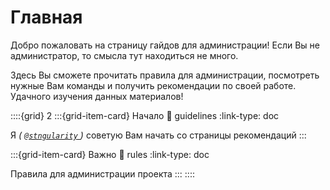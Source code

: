 # Главная
Добро пожаловать на страницу гайдов для администрации! Если Вы не администратор, то
смысла тут находиться не много. 

Здесь Вы сможете прочитать правила для администрации, посмотреть нужные Вам команды
и получить рекомендации по своей работе. Удачного изучения данных материалов!

::::{grid} 2
:::{grid-item-card} Начало
:link: guidelines
:link-type: doc

Я *(
<a class="reference external" target="_blank" href="https://discord.com/users/813065322453925940" rel="nofollow noopener">
    <code class="docutils literal notranslate"><span class="pre">@stngularity</span></code>
</a>)* советую Вам начать со страницы рекомендаций
:::

:::{grid-item-card} Важно
:link: rules
:link-type: doc

Правила для администрации проекта
:::
::::